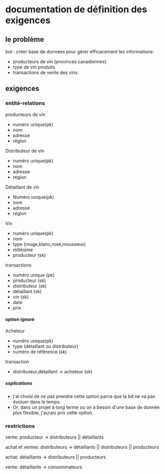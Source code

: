 # documentation de définition des exigences

## le problème

but : créer base de données pour gérer efficacement les informations:

- producteurs de vin (provinces canadiennes)
- type de vin produits
- transactions de vente des vins

## exigences

### entité-relations

producteurs de vin
  - numéro unique(pk)
  - nom
  - adresse
  - région

Distributeur de vin
  - numéro unique(pk)
  - nom 
  - adresse
  - région

Détaillant de vin 
  - Numéro unique(pk)
  - nom
  - adresse
  - région

Vin
  - numéro unique(pk)
  - nom
  - type (rouge,blanc,rosé,mousseux)
  - millésime
  - producteur (sk)

transactions
  - numéro unique (pk)
  - producteur (sk)
  - distributeur (sk)
  - détaillant (sk)
  - vin (sk)
  - date 
  - prix

#### option ignoré

Acheteur
  - numéro unique(pk)
  - type (détaillant ou distributeur)
  - numéro de référence (sk)

transaction
  - distributeur,détaillant -> acheteur (sk)

##### explications

- j'ai choisi de ne pas prendre cette option parce que la bd ne va pas évoluer dans le temps.
- Or, dans un projet à long terme ou on à besoin d'une base de donnée plus flexible, j'aurais pris cette option.

### restrictions

vente:
producteur -> distributeurs || détaillants

achat et ventes:
distributeurs -> détaillants || distributeurs || producteurs

achat:
détaillants -> distributeurs || producteurs

vente:
détaillants -> consommateurs
